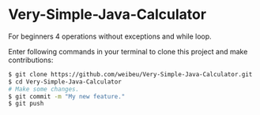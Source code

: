# Very-Simple-Java-Calculator
For beginners 4 operations without exceptions and while loop.

Enter following commands in your terminal to clone this project and make contributions:

```sh
$ git clone https://github.com/weibeu/Very-Simple-Java-Calculator.git
$ cd Very-Simple-Java-Calculator
# Make some changes.
$ git commit -m "My new feature."
$ git push
```
